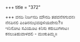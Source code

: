 +++
title = "372"

+++
ವನದಿ ನಿರ್ಜನದಿ ಮೌನದಿ ತಪವನೆಸಗುವನ।  
ನೆನಪಿನಲಿ ಪಿಂತಿನನುಭವವುಳಿಯದೇನು?॥  
ಇನಿನೋಟ ಸವಿಯೂಟ ಕಿನಿಸು ಕರುಬುಗಳಾಟ।  
ಕನಲುತಿಹುವಾಳದಲಿ - ಮಂಕುತಿಮ್ಮ॥  
